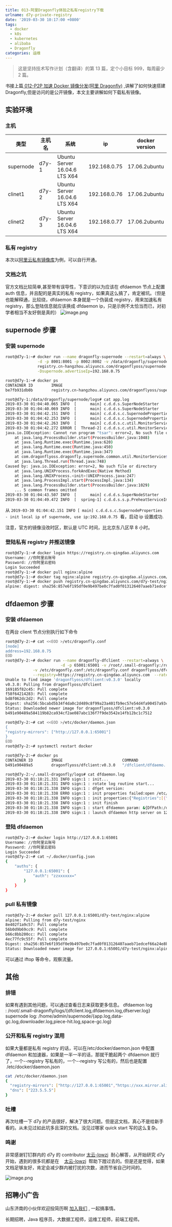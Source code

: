 ```yaml
---
title: 013-阿里Dragonfly体验之私有registry下载
urlname: d7y-private-registry
date: '2019-03-30 10:17:00 +0800'
tags:
  - docker
  - k8s
  - kubernetes
  - alibaba
  - Dragonfly
categories: 运维
---
```


> 这是坚持技术写作计划（含翻译）的第 13 篇，定个小目标 999，每周最少 2 篇。

书接上篇[ 012-P2P 加速 Docker 镜像分发(阿里 Dragonfly)](https://juejin.im/post/5c98a8e9f265da60e346fe04) ,讲解了如何快速搭建 Dragonfly,但是访问的是公开镜像，本文主要讲解如何下载私有镜像。

<!-- more -->

## 实验环境

### 主机

| 类型      | 主机名 | 系统                          | ip           | docker version |
| --------- | ------ | ----------------------------- | ------------ | -------------- |
| supernode | d7y-1  | Ubuntu Server 16.04.6 LTS X64 | 192.168.0.75 | 17.06.2ubuntu  |
| clinet1   | d7y-2  | Ubuntu Server 16.04.6 LTS X64 | 192.168.0.76 | 17.06.2ubuntu  |
| clinet2   | d7y-3  | Ubuntu Server 16.04.6 LTS X64 | 192.168.0.77 | 17.06.2ubuntu  |

### 私有 registry

本次以[阿里云私有镜像库](https://cr.console.aliyun.com/cn-qingdao/instances/repositories)为例，可以自行开通。

### 文档之坑

官方文档比较简单,甚至带有误导性，下意识的以为应该在 dfdaemon 节点上配置 auth 信息，并且配的是真实的私有 registry，如果真这么搞了，肯定被坑。（但是也能解释通，比较绕，dfdaemon 本身就是一个伪装成 registry，用来加速私有 registry，那么登陆信息就应该换成 dfdaemon ip，只是示例不太恰当而已，对初学者相当不友好倒是真的）
![image.png](https://cdn.nlark.com/yuque/0/2019/png/226273/1553913213390-3865b763-e270-4d25-8043-d140efc5faeb.png#align=left&display=inline&height=546&name=image.png&originHeight=546&originWidth=922&size=67579&status=done&width=922)

## supernode 步骤

### 安装 supernode

```bash
root@d7y-1:~# docker run --name dragonfly-supernode --restart=always \
              -d -p 8001:8001 -p 8002:8002 -v /data/dragonfly/supernode:/home/admin/supernode \
              registry.cn-hangzhou.aliyuncs.com/dragonflyoss/supernode:0.3.0 \
              -Dsupernode.advertiseIp=192.168.0.75

root@d7y-1:~# docker ps
CONTAINER ID        IMAGE                                                            COMMAND                  CREATED              STATUS              PORTS                              NAMES
be7fb931db0b        registry.cn-hangzhou.aliyuncs.com/dragonflyoss/supernode:0.3.0   "/bin/sh -c '/root..."   About a minute ago   Up About a minute   0.0.0.0:8001-8002->8001-8002/tcp   dragonfly-supernode

root@d7y-1:/data/dragonfly/supernode/logs# cat app.log
2019-03-30 01:04:40.065 INFO  [      main] c.d.d.s.SuperNodeStarter       - Starting SuperNodeStarter on be7fb931db0b with PID 9 (/supernode.jar started by root in /)
2019-03-30 01:04:40.069 INFO  [      main] c.d.d.s.SuperNodeStarter       - No active profile set, falling back to default profiles: default
2019-03-30 01:04:42.151 INFO  [      main] c.d.d.s.c.SupernodeProperties  - init local ip of supernode, use ip:192.168.0.75
2019-03-30 01:04:42.253 INFO  [      main] c.d.d.s.c.SupernodeProperties  - cluster members: [{"downloadPort":8001,"ip":"localhost","registerPort":8002}]
2019-03-30 01:04:42.263 INFO  [      main] c.d.d.s.c.util.MonitorService  - available processors count is 4
2019-03-30 01:04:42.272 ERROR [  Thread-2] c.d.d.s.c.util.MonitorService  - process fields:null error
java.io.IOException: Cannot run program "tsar": error=2, No such file or directory
	at java.lang.ProcessBuilder.start(ProcessBuilder.java:1048)
	at java.lang.Runtime.exec(Runtime.java:620)
	at java.lang.Runtime.exec(Runtime.java:450)
	at java.lang.Runtime.exec(Runtime.java:347)
	at com.dragonflyoss.dragonfly.supernode.common.util.MonitorService$1.run(MonitorService.java:56)
	at java.lang.Thread.run(Thread.java:748)
Caused by: java.io.IOException: error=2, No such file or directory
	at java.lang.UNIXProcess.forkAndExec(Native Method)
	at java.lang.UNIXProcess.<init>(UNIXProcess.java:247)
	at java.lang.ProcessImpl.start(ProcessImpl.java:134)
	at java.lang.ProcessBuilder.start(ProcessBuilder.java:1029)
	... 5 common frames omitted
2019-03-30 01:04:43.507 INFO  [      main] c.d.d.s.SuperNodeStarter       - Started SuperNodeStarter in 3.906 seconds (JVM running for 4.59)
2019-03-30 01:04:49.472 INFO  [  spring-1] c.d.d.s.s.p.PreheatServiceImpl - deleteExpiresPreheatTask, count:0
```

从 `2019-03-30 01:04:42.151 INFO [ main] c.d.d.s.c.SupernodeProperties - init local ip of supernode, use ip:192.168.0.75`  看，启动 ip 设置成功.

注意，官方的镜像没改时区，默认是 UTC 时间，比北京东八区早 8 小时。

### 登陆私有 registry 并推送镜像

```bash
root@d7y-1:~# docker login https://registry.cn-qingdao.aliyuncs.com
Username: //你阿里云账号
Password: //你阿里云密码
Login Succeeded
root@d7y-1:~# docker pull nginx:alpine
root@d7y-1:~# docker tag nginx:alpine registry.cn-qingdao.aliyuncs.com/d7y-test/nginx:alpine
root@d7y-1:~# docker push registry.cn-qingdao.aliyuncs.com/d7y-test/nginx:alpine
alpine: digest: sha256:857e6f195df0e9b497be0c7fad0f013126407aaeb71edcef66a24e8b990d94b3 size: 1153
```

## dfdaemon 步骤

### 安装 dfdaemon

在两台 client 节点分别执行如下命令

```bash
root@d7y-2:~# cat <<EOD >/etc/dragonfly.conf
[node]
address=192.168.0.75
EOD
root@d7y-2:~# docker run --name dragonfly-dfclient --restart=always \
						-d -p 65001:65001 -v /root/.small-dragonfly:/root/.small-dragonfly \
            -v /etc/dragonfly.conf:/etc/dragonfly.conf dragonflyoss/dfclient:v0.3.0 \
            --registry=https://registry.cn-qingdao.aliyuncs.com  --ratelimit 100M
Unable to find image 'dragonflyoss/dfclient:v0.3.0' locally
v0.3.0: Pulling from dragonflyoss/dfclient
169185f82c45: Pull complete
f58f64214283: Pull complete
bd8f062dc2d2: Pull complete
Digest: sha256:5bcabd5b34f4da0c2d489c8f99a23a401fb9ec57e54d4fa90457a93c5a85371f
Status: Downloaded newer image for dragonflyoss/dfclient:v0.3.0
b491e90489a584119b82ca934cf2ae087abc136f7f9de3542e14fb12bc1c7512

root@d7y-2:~# cat <<EOD >/etc/docker/daemon.json
{
"registry-mirrors": ["http://127.0.0.1:65001"]
}
EOD
root@d7y-2:~# systemctl restart docker

root@d7y-2:~# docker ps
CONTAINER ID        IMAGE                          COMMAND                  CREATED             STATUS              PORTS                      NAMES
b491e90489a5        dragonflyoss/dfclient:v0.3.0   "/dfclient/dfdaemo..."   28 seconds ago      Up 4 seconds        0.0.0.0:65001->65001/tcp   dragonfly-dfclient

root@d7y-2:~/.small-dragonfly/logs# cat dfdaemon.log
2019-03-30 01:18:21.331 INFO sign:1 : init...
2019-03-30 01:18:21.331 INFO sign:1 : rotate log routine start...
2019-03-30 01:18:21.338 INFO sign:1 : dfget version:
2019-03-30 01:18:21.338 ERRO sign:1 : init properties failed:open /etc/dragonfly/dfdaemon.yml: no such file or directory
2019-03-30 01:18:21.338 INFO sign:1 : init properties:{"Registries":[{"Schema":"https","Host":"registry.cn-qingdao.aliyuncs.com","Certs":null,"Regx":"(^localhost$)|(^127.0.0.1$)|(^127.0.0.1$)"}]}
2019-03-30 01:18:21.338 INFO sign:1 : init finish
2019-03-30 01:18:21.338 INFO sign:1 : start dfdaemon param: &{DfPath:/dfclient/dfget DFRepo:/root/.small-dragonfly/dfdaemon/data/ RateLimit:100M CallSystem:com_ops_dragonfly URLFilter:Signature&Expires&OSSAccessKeyId Notbs:true MaxProcs:4 Version:false Verbose:false HostIP:127.0.0.1 Port:65001 Registry:https://registry.cn-qingdao.aliyuncs.com DownRule: CertFile: KeyFile: TrustHosts:[] ConfigPath:/etc/dragonfly/dfdaemon.yml}
2019-03-30 01:18:21.338 INFO sign:1 : launch dfdaemon http server on 127.0.0.1:65001
```

### 登陆 dfdaemon

```bash
root@d7y-2:~# docker login http://127.0.0.1:65001
Username: //你阿里云账号
Password: //你阿里云密码
Login Succeeded
root@d7y-2:~# cat ~/.docker/config.json
{
	"auths": {
		"127.0.0.1:65001": {
			"auth": "zzxxxxxx="
		}
	}
}

```

### pull 私有镜像

```bash
root@d7y-2:~# docker pull 127.0.0.1:65001/d7y-test/nginx:alpine
alpine: Pulling from d7y-test/nginx
8e402f1a9c57: Pull complete
56b0d9b69cc9: Pull complete
b66c8bb200cc: Pull complete
4ec77fc9c55f: Pull complete
Digest: sha256:857e6f195df0e9b497be0c7fad0f013126407aaeb71edcef66a24e8b990d94b3
Status: Downloaded newer image for 127.0.0.1:65001/d7y-test/nginx:alpine
```

可以通过 iftop 等命令，观察流量。

## 其他

### 排错

如果有遇到其他问题，可以通过查看日志来获取更多信息。
dfdaemon log : /root/.small-dragonfly/logs/{dfclient.log,dfdaemon.log,dfserver.log}
supernode log: /home/admin/supernode/{app.log,data-gc.log,downloader.log,piece-hit.log,space-gc.log}

### 公开和私有 registry 混用

如果大量都是私有 registry 的话，可以在/etc/docker/daemon.json 中配置 dfdaemon 和加速器，如果是一半一半的话，那就干脆起两个 dfdaemon 就行了，一个--registry 写私有的，一个--registry 写公有的，然后也是配置  /etc/docker/daemon.json

```bash
cat /etc/docker/daemon.json
{
  "registry-mirrors": ["http://127.0.0.1:65001","https://xxx.mirror.aliyuncs.com"],
  "dns": ["223.5.5.5"]
}
```

### 吐槽

再次吐槽一下 d7y 的产品很好，解决了很大问题。但是这文档，真心不是给新手看的。从未见过如此坑多且深的文档。没见过哪家 quick start 写的这么复杂。

### 鸣谢

非常感谢钉钉群内的 d7y 的 contributor [太云-lowzj](https://github.com/lowzj)  耐心解答，从开始研究 d7y 开始，遇到的很多坑都是在    [太云-lowzj](https://github.com/lowzj)  帮助下蹚过去的。但是还是觉得，如果文档足够友好，肯定会减少群内被打扰的次数，进而节省自己时间的。

![image.png](https://cdn.nlark.com/yuque/0/2019/png/226273/1553916020142-2062e206-a3e6-4df0-bb28-1b20632751a7.png#align=left&display=inline&height=153&name=image.png&originHeight=153&originWidth=436&size=12860&status=done&width=436)

## 招聘小广告

山东济南的小伙伴欢迎投简历啊 [加入我们](https://www.shunnengnet.com/index.php/Home/Contact/join.html) , 一起搞事情。

长期招聘，Java 程序员，大数据工程师，运维工程师，前端工程师。
